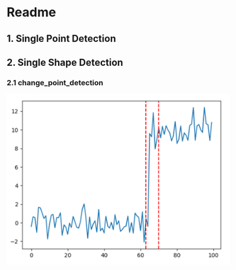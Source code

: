 # Readme

## 1. Single Point Detection


## 2. Single Shape Detection
### 2.1 change_point_detection
![Change Point Detection](change_point_detection.png)

